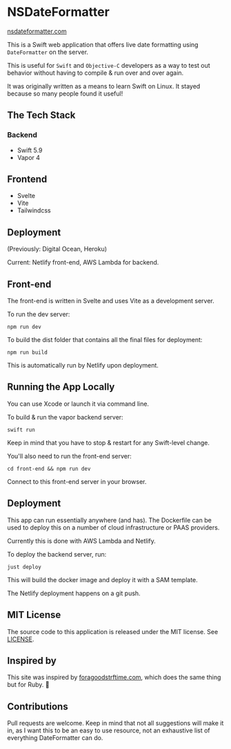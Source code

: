 # NSDateFormatter

[nsdateformatter.com](https://nsdateformatter.com)

This is a Swift web application that offers live date formatting using `DateFormatter` on the server.

This is useful for `Swift` and `Objective-C` developers as a way to test out behavior without having to compile & run over and over again.

It was originally written as a means to learn Swift on Linux. It stayed because so many people found it useful!

## The Tech Stack

### Backend

* Swift 5.9
* Vapor 4

## Frontend

* Svelte
* Vite
* Tailwindcss

## Deployment

(Previously: Digital Ocean, Heroku)

Current: Netlify front-end, AWS Lambda for backend.

## Front-end

The front-end is written in Svelte and uses Vite as a development server.

To run the dev server:

```
npm run dev
```

To build the dist folder that contains all the final files for deployment:

```
npm run build
```

This is automatically run by Netlify upon deployment.

## Running the App Locally

You can use Xcode or launch it via command line.

To build & run the vapor backend server:

```
swift run
```

Keep in mind that you have to stop & restart for any Swift-level change.

You'll also need to run the front-end server:

```
cd front-end && npm run dev
```

Connect to this front-end server in your browser.

## Deployment

This app can run essentially anywhere (and has). The Dockerfile can be used to deploy this on a number of 
cloud infrastructure or PAAS providers.

Currently this is done with AWS Lambda and Netlify.

To deploy the backend server, run:

```
just deploy
```

This will build the docker image and deploy it with a SAM template.

The Netlify deployment happens on a git push.

## MIT License

The source code to this application is released under the MIT license.
See [LICENSE](https://github.com/subdigital/nsdateformatter.com/blob/main/LICENSE).

## Inspired by

This site was inspired by [foragoodstrftime.com](https://www.foragoodstrftime.com), which does the same thing but for Ruby. 🍻

## Contributions

Pull requests are welcome. Keep in mind that not all suggestions will make it in, as I want this to be an easy to use resource,
not an exhaustive list of everything DateFormatter can do.
